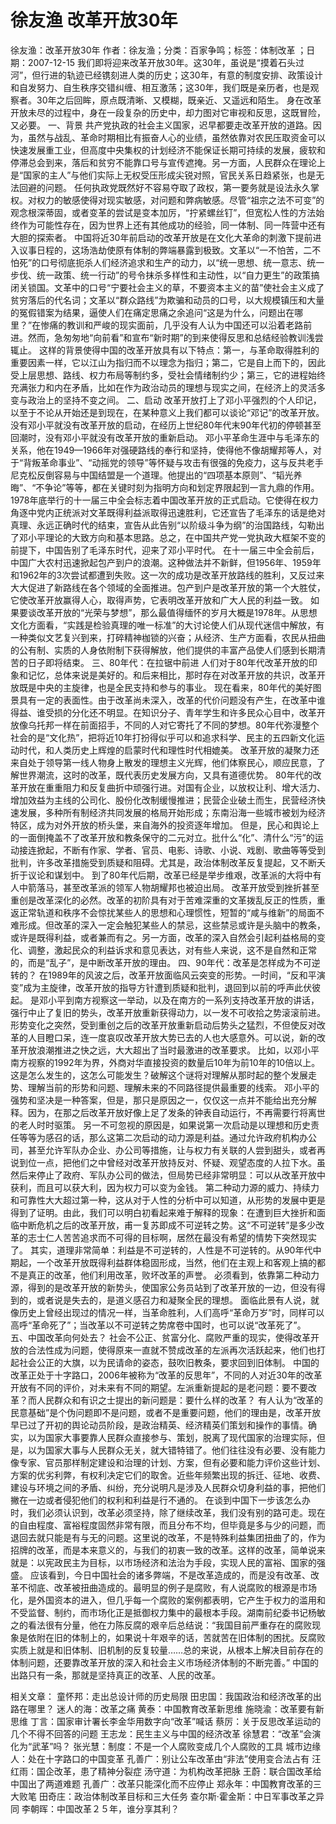 # 徐友渔  改革开放30年

徐友渔：改革开放30年
作者：徐友渔；分类：百家争鸣；标签：体制改革 ；日期：2007-12-15
我们即将迎来改革开放30年。这30年，虽说是“摸着石头过河”，但行进的轨迹已经镌刻进人类的历史；这30年，有意的制度安排、政策设计和自发努力、自生秩序交错纠缠、相互激荡；这30年，我们既是亲历者，也是观察者。30年之后回眸，原点既清晰、又模糊，既亲近、又遥远和陌生。
身在改革开放未尽的过程中，身在一段复杂的历史中，却力图对它审视和反思，这既冒险，又必要。
一、背景
共产党执政的社会主义国家，迟早都要走改革开放的道路。因为，虽然与战乱、革命时期相比有振奋人心的业绩，虽然依靠对农民压取资金可以快速发展重工业，但高度中央集权的计划经济不能保证长期可持续的发展，疲软和停滞总会到来，落后和贫穷不能靠口号与宣传遮掩。另一方面，人民群众在理论上是“国家的主人”与他们实际上无权受压形成尖锐对照，官民关系日趋紧张，也是无法回避的问题。
任何执政党既然好不容易夺取了政权，第一要务就是设法永久掌权。对权力的敏感使得对现实敏感，对问题和弊病敏感。尽管“祖宗之法不可变”的观念根深蒂固，或者变革的尝试是变本加厉，“拧紧螺丝钉”，但宽松人性的方法始终作为可能性存在，因为世界上还有其他成功的经验，同一体制、同一阵营中还有大胆的探索者。
中国将近30年前启动的改革开放是在文化大革命的刺激下提前进入议事日程的，这场浩劫使原有体制的弊端暴露到极致。文革以“一不怕苦，二不怕死”的口号彻底扼杀人们经济追求和生产的动力，以“统一思想、统一意志、统一步伐、统一政策、统一行动”的号令抹杀多样性和主动性，以“自力更生”的政策搞闭关锁国。文革中的口号“宁要社会主义的草，不要资本主义的苗”使社会主义成了贫穷落后的代名词；文革以“群众路线”为欺骗和动员的口号，以大规模镇压和大量的冤假错案为结果，逼使人们在痛定思痛之余追问“这是为什么，问题出在哪里？”在惨痛的教训和严峻的现实面前，几乎没有人认为中国还可以沿着老路前进。然而，急匆匆地“向前看”和宣布“新时期”的到来使得反思和总结经验教训浅尝辄止。
这样的背景使得中国的改革开放具有以下特点：第一，与革命取得胜利的重要因素一样，它以江山为指归而不以理念为指归；第二，它是自上而下的，因此受上层思想、路线、权力布局等制约多，受社会情绪制约少；第三，它的进程始终充满张力和内在矛盾，比如在作为政治动员的理想与现实之间，在经济上的灵活多变与政治上的坚持不变之间。
二、启动
改革开放打上了邓小平强烈的个人印记，以至于不论从开始还是到现在，在某种意义上我们都可以谈论“邓记”的改革开放。没有邓小平就没有改革开放的启动，在经历上世纪80年代末90年代初的停顿甚至回潮时，没有邓小平就没有改革开放的重新启动。
邓小平革命生涯中与毛泽东的关系，他在1949—1966年对强硬路线的奉行和坚持，使得他不像胡耀邦等人，对于“背叛革命事业”、“动摇党的领导”等怀疑与攻击有很强的免疫力，这与反共老手尼克松反倒容易与中国结盟是一个道理。他提出的“四项基本原则”、“韬光养晦”、“不争论”等等，都在关键时刻为指明方向和划定界限起到一言九鼎的作用。
1978年底举行的十一届三中全会标志着中国改革开放的正式启动。它使得在权力角逐中党内正统派对文革既得利益派取得迅速胜利，它还宣告了毛泽东的话是绝对真理、永远正确时代的结束，宣告从此告别“以阶级斗争为纲”的治国路线，勾勒出了邓小平理论的大致方向和基本思路。总之，在中国共产党一党执政大框架不变的前提下，中国告别了毛泽东时代，迎来了邓小平时代。
在十一届三中全会前后，中国广大农村迅速掀起包产到户的浪潮。这种做法并不新鲜，但1956年、1959年和1962年的3次尝试都遭到失败。这一次的成功是改革开放路线的胜利，又反过来大大促进了新路线在各个领域的全面推进。包产到户是改革开放的第一个大胜仗，它使改革开放赢得人心，取得声势，它表明改革开放和广大人民的利益一致。
如果要谈改革开放的“光荣与梦想”，那么最值得缅怀的岁月大概是1978年。从思想文化方面看，“实践是检验真理的唯一标准”的大讨论使人们从现代迷信中解放，有一种类似文艺复兴到来，打碎精神枷锁的兴奋；从经济、生产方面看，农民从扭曲的公有制、实质的人身依附制下获得解放，他们提供的丰富产品使人们感到长期清苦的日子即将结束。
三、80年代：在拉锯中前进
人们对于80年代改革开放的印象和记忆，总体来说是美好的。和后来相比，那时存在对改革开放的共识，改革开放既是中央的主旋律，也是全民支持和参与的事业。
现在看来，80年代的美好图景具有一定的表面性。由于改革尚未深入，改革的代价问题没有产生，在改革中谁得益、谁受损的分化还不明显。在知识分子、青年学生和许多民众心目中，改革开放像乌托邦一样在前面招手，不同的人对它寄托了不同的梦想。80年代弥漫整个社会的是“文化热”，把将近10年打扮得似乎可以和追求科学、民主的五四新文化运动时代，和人类历史上辉煌的启蒙时代和理性时代相媲美。
改革开放的凝聚力还来自处于领导第一线人物身上散发的理想主义光辉，他们体察民心，顺应民意，了解世界潮流，这时的改革，既代表历史发展方向，又具有道德优势。
80年代的改革开放在重重阻力和反复曲折中顽强行进。对国有企业，以放权让利、增大活力、增加效益为主线的公司化、股份化改制缓慢推进；民营企业破土而生，民营经济快速发展，多种所有制经济共同发展的格局开始形成；东南沿海一些城市被划为经济特区，成为对外开放的桥头堡，来自海外的投资逐年增加。
但是，民心和舆论上的一面倒掩盖不了改革开放和教条保守的二元对立。批什么“化”、清什么“污”的运动接连掀起，不断有作家、学者、官员、电影、诗歌、小说、戏剧、歌曲等等受到批判，许多改革措施受到质疑和阻碍。尤其是，政治体制改革反复提起，又不断夭折于议论和谋划中。
到了80年代后期，改革已经是举步维艰，改革派的大将中有人中箭落马，甚至改革派的领军人物胡耀邦也被迫出局。
改革开放受到挫折甚至重创是改革深化的必然。改革的初阶具有对于苦难深重的文革拨乱反正的性质，重返正常轨道和秩序不会惊扰某些人的思想和心理惯性，短暂的“咸与维新”的局面不难形成。但改革的深入一定会触犯某些人的禁忌，这些禁忌或许是头脑中的教条，或许是既得利益，或者兼而有之。另一方面，改革的深入自然会引起利益格局的变化、调整，激起民众的利益诉求和意见表达，对有些人来说，这不是自然和正常的，而是“乱子”，是中断改革开放的理由。
四、90年代：改革是怎样成为不可逆转的？
在1989年的风波之后，改革开放面临风云突变的形势。一时间，“反和平演变”成为主旋律，改革开放的指导方针遭到质疑和批判，退回到以前的呼声此伏彼起。
是邓小平到南方视察这一举动，以及在南方的一系列支持改革开放的讲话，强行中止了复旧的势头，改革开放重新获得动力，以一发不可收拾之势滚滚前进。形势变化之突然，受到重创之后的改革开放重新启动后势头之猛烈，不但使反对改革的人目瞪口呆，连一度哀叹改革开放大势已去的人也大感意外。可以说，新的改革开放浪潮推进之快之远，大大超出了当时最激进的改革要求。
比如，以邓小平南方视察的1992年为界，外商对华直接投资的数量后10年为前10年的10倍以上。
这是怎么发生的，这怎么可能发生？破解这个谜将对理解从那时起的整个发展走势、理解当前的形势和问题、理解未来的不同路径提供最重要的线索。
邓小平的强势和坚决是一种答案，但是，那只是原因之一，仅仅这一点并不能给出充分解释。因为，在那之后改革开放好像上足了发条的钟表自动运行，不再需要行将离世的老人时时驱策。
另一不可忽视的原因是，如果说第一次启动是以理想和历史责任等等为感召的话，那么这第二次启动的动力源是利益。通过允许政府机构办公司，甚至允许军队办企业、办公司等措施，让与权力有关联的人尝到甜头，或者再说到位一点，把他们之中曾经对改革开放持反对、怀疑、观望态度的人拉下水。虽然后来停止了政府、军队办公司的做法，但局势已经非常明显：可以从改革开放中获利，而且可以获大利，因为权力可以变为金钱。
第二种动力源的威力、持续力和可靠性大大超过第一种，这从对于人性的分析中可以知道，从形势的发展中更是得到了证明。由此，我们可以明白初看起来难于解释的现象：在遭到巨大挫折和面临中断危机之后的改革开放，甫一复苏即成不可逆转之势。这“不可逆转”是多少改革的志士仁人苦苦追求而不可得的目标啊，居然在最没有希望的情势下突然现实了。
其实，道理非常简单：利益是不可逆转的，人性是不可逆转的。从90年代中期起，一个改革开放既得利益群体稳固形成，当然，他们在主观上和客观上搞的都不是真正的改革，他们利用改革，败坏改革的声誉。
必须看到，依靠第二种动力源，得到的是改革开放的新势头，使国家公务员站到了改革开放的一边，但没有得到的，或者说是失去的，是道义感召力和凝聚全民的理想。
面临此景有人说，就像历史上曾经出现过的情况一样，当革命胜利，人们高呼“革命万岁”时，同样可以高呼“革命死了”；当改革以不可逆转之势席卷中国时，也可以说“改革死了”。
五、中国改革向何处去？
社会不公正、贫富分化、腐败严重的现实，使得改革开放的合法性成为问题，使得原来一直就不赞成改革的左派再次活跃起来，他们也打起社会公正的大旗，以为民请命的姿态，鼓吹旧教条，要求回到旧体制。
中国的改革正处于十字路口，2006年被称为“改革的反思年”，不同的人对近30年的改革开放有不同的评价，对未来有不同的期望。左派重新提起的是老问题：要不要改革？而人民群众和有识之士提出的新问题是：要什么样的改革？
有人认为“改革的民意基础”是个伪问题即不是问题，或者不是重要问题，他们的理由是，改革开放早已过了开初的舆论动员阶段，是政治精英、经济精英们策划和操作的事情。确实，以为国家大事要靠人民群众直接参与、策划，脱离了现代国家的治理实际，但是，以为国家大事与人民群众无关，就大错特错了。他们往往没有必要、没有能力像专家、官员那样制定建设和治理的计划、方案，但有必要和能力评价这些计划、方案的优劣利弊，有权利决定它们的取舍。近些年频繁出现的拆迁、征地、收费、建设与环境之间的矛盾、纠纷，充分说明凡是涉及人民群众切身利益的事，把他们撇在一边或者侵犯他们的权利和利益是行不通的。
在谈到中国下一步该怎么办时，我们必须认识到，改革必须坚持，除了继续改革，我们没有别的路可走。现在的自由程度、富裕程度固然非常有限，而且分布不均，但毕竟是多与少的问题，而退回去就只能是有与无的问题。这里说的改革，不是特殊利益集团扭曲了的，作为招牌的改革，而是本来意义的，与我们的初衷一致的改革。这样的改革，简单说来就是：以宪政民主为目标，以市场经济和法治为手段，实现人民的富裕、国家的强盛。
应该看到，今日中国社会的诸多弊端，不是改革造成的，而是没有改革、改革不彻底、改革被扭曲造成的。最明显的例子是腐败，有人说腐败的根源是市场化，是外国资本的进入，但几乎每一个腐败的案例都表明，它产生于权力的滥用和不受监督、制约，而市场化正是抵御权力集中的最根本手段。湖南前纪委书记杨敏之的看法很有分量，他在力陈反腐的艰辛后总结说：“我国目前严重存在的腐败现象是依附在旧的体制上的，如果说十年艰辛的话，苦就苦在旧体制的困扰。反腐败实质上就是和旧体制、旧机制的反复较量……总的来说，从根本上解决目前存在的体制问题，还要靠改革开放的深入和社会主义市场经济体制的不断完善。”
中国的出路只有一条，那就是坚持真正的改革、人民的改革。

相关文章：
童怀邦：走出总设计师的历史局限
田忠国：我国政治和经济改革的出路在哪里？
迷人的海：改革之痛
黄泰：中国教育改革新思维
施晓渝：改革要有新思维
丁言：国家审计署长李金华用数字向“改革”喊话
蔡厉：关于反思改革运动的几个不得不回答的问题
王志龙：民生主义与中国的经济改革
徐慧君：“改革”会演化为“武革”吗？
张光慧：制度：不是一个人腐败变成几个人腐败的工具
城市边缘人：处在十字路口的中国变革
孔善广：别让公车改革由“非法”使用变合法占有
汪红雨：国企改革，患了精神分裂症
汤守道：为机构改革把脉
王蔚：联合国改革给中国出了两道难题
孔善广：改革只能深化而不应停止
郑永年：中国教育改革的三大败笔
田奇庄：政治体制改革目标和三大任务
查尔斯·霍金斯：中日军事改革之异同
李朝晖：中国改革２５年，谁分享其利？